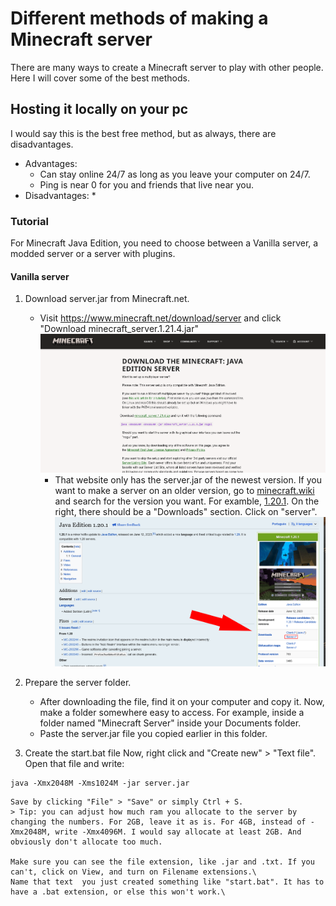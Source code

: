 # Different methods of making a Minecraft server

There are many ways to create a Minecraft server to play with other people. Here I will cover some of the best methods.

## Hosting it locally on your pc

I would say this is the best free method, but as always, there are disadvantages.

* Advantages:
  * Can stay online 24/7 as long as you leave your computer on 24/7.
  * Ping is near 0 for you and friends that live near you.
* Disadvantages:
  * 

### Tutorial

For Minecraft Java Edition, you need to choose between a Vanilla server, a modded server or a server with plugins.

#### Vanilla server

1. Download server.jar from Minecraft.net.
    * Visit https://www.minecraft.net/download/server and click "Download minecraft_server.1.21.4.jar"
 ![minecraft.net server download](mc.net_serverdl.png)
        * That website only has the server.jar of the newest version. If you want to make a server on an older version, go to [minecraft.wiki](https://minecraft.wiki) and search for the version you want. For examble, [1.20.1](https://minecraft.wiki/w/Java_Edition_1.20.1). On the right, there should be a "Downloads" section. Click on "server".\
 ![minecraft.wiki server download](mc.wiki_serverdl.png)
  
2. Prepare the server folder.
    * After downloading the file, find it on your computer and copy it. Now, make a folder somewhere easy to access. For example, inside a folder named "Minecraft Server" inside your Documents folder.
    * Paste the server.jar file you copied earlier in this folder.

3. Create the start.bat file
    Now, right click and "Create new" > "Text file".\
    Open that file and write:
```
java -Xmx2048M -Xms1024M -jar server.jar
```
    Save by clicking "File" > "Save" or simply Ctrl + S.
    > Tip: you can adjust how much ram you allocate to the server by changing the numbers. For 2GB, leave it as is. For 4GB, instead of -Xmx2048M, write -Xmx4096M. I would say allocate at least 2GB. And obviously don't allocate too much.

    Make sure you can see the file extension, like .jar and .txt. If you can't, click on View, and turn on Filename extensions.\
    Name that text  you just created something like "start.bat". It has to have a .bat extension, or else this won't work.\
